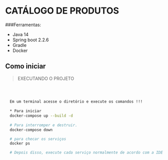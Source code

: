 # CATÁLOGO DE PRODUTOS

###Ferramentas:

* Java 14
* Spring boot 2.2.6
* Gradle
* Docker

##  Como iniciar

> EXECUTANDO O PROJETO
  ```bash
   
  	
	
    Em um terminal acesse o diretório e execute os comandos !!!
    
    * Para iniciar
    docker-compose up --build -d 
    
    # Para interromper e destruir.
    docker-compose down 

    # para checar os serviços
    docker ps 

    # Depois disso, execute cada serviço normalmente de acordo com a IDE
```